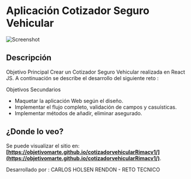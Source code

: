 # Aplicación Cotizador Seguro Vehicular
![Screenshot](https://rocket.sfo3.digitaloceanspaces.com/cyber-julio-2021/VEH/COTIZADOR/veh_img_VEH_D.png)

## Descripción
Objetivo Principal
Crear un Cotizador Seguro Vehicular realizada en React JS. A continuación se describe el desarrollo del siguiente reto :

Objetivos Secundarios
- Maquetar la aplicación Web según el diseño.
- Implementar el flujo completo, validación de campos y casuísticas. 
- Implementar métodos de añadir, eliminar asegurado.

## ¿Donde lo veo?
Se puede visualizar el sitio en: **[https://objetivomarte.github.io/cotizadorvehicularRimacv1/](https://objetivomarte.github.io/cotizadorvehicularRimacv1/)**.

Desarrollado por : CARLOS HOLSEN RENDON  - RETO TECNICO
